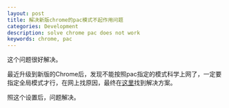 ```yaml
---
layout: post
title: 解决新版chrome的pac模式不起作用问题
categories: Development
description: solve chrome pac does not work
keywords: chrome, pac
---
```


这个问题很好解决。

最近升级到新版的Chrome后，发现不能按照pac指定的模式科学上网了，一定要指定全局模式才行，在网上找原因，最终在[这里](https://github.com/JinnLynn/genpac/issues/31#issuecomment-487460245)找到解决方案。

照这个设置后，问题解决。